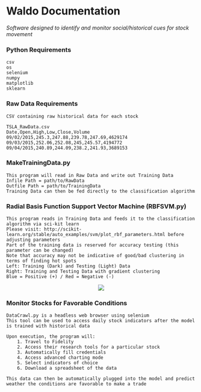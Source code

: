 # Waldo Documentation
<i>Software designed to identify and monitor social/historical cues for stock movement</i>

### Python Requirements
    csv
    os
    selenium
    numpy
    matplotlib
    sklearn

### Raw Data Requirements    
    CSV containing raw historical data for each stock
    
    TSLA_RawData.csv
    Date,Open,High,Low,Close,Volume
    09/02/2015,245.3,247.88,239.78,247.69,4629174
    09/03/2015,252.06,252.08,245,245.57,4194772
    09/04/2015,240.89,244.09,238.2,241.93,3689153
    
### MakeTrainingData.py
    This program will read in Raw Data and write out Training Data
    Infile Path = path/to/RawData
    Outfile Path = path/to/TrainingData
    Training Data can then be fed directly to the classification algorithm
    
### Radial Basis Function Support Vector Machine (RBFSVM.py)
    This program reads in Training Data and feeds it to the classification algorithm via sci-kit learn
    Please visit: http://scikit-learn.org/stable/auto_examples/svm/plot_rbf_parameters.html before adjusting parameters
    Part of the training data is reserved for accuracy testing (this parameter can be changed)
    Note that accuracy may not be indicative of good/bad clustering in terms of finding hot spots
    Left: Training (Dark) and Testing (Light) Data
    Right: Training and Testing Data with gradient clustering
    Blue = Positive (+) / Red = Negative (-)

<p align="center">
<img src="https://github.com/anfederico/Waldo/blob/master/TSLA_Plot.png"/>
</p>

### Monitor Stocks for Favorable Conditions
    DataCrawl.py is a headless web browser using selenium
    This tool can be used to access daily stock indicators after the model is trained with historical data
    
    Upon execution, the program will:
        1. Travel to Fidelity
        2. Access their research tools for a particular stock
        3. Automatically fill credentials
        4. Access advanced charting mode
        5. Select indicators of choice
        6. Download a spreadsheet of the data
    
    This data can then be automatically plugged into the model and predict weather the conditions are favorable to make a trade  
    
